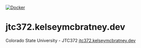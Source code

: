 [![Docker](https://github.com/kelseymcbratney/jtc372.kelseymcbratney.dev/actions/workflows/docker-publish.yml/badge.svg)](https://github.com/kelseymcbratney/jtc372.kelseymcbratney.dev/actions/workflows/docker-publish.yml)


# jtc372.kelseymcbratney.dev
Colorado State University - JTC372
[jtc372.kelseymcbratney.dev](jtc372.kelseymcbratney.dev)
